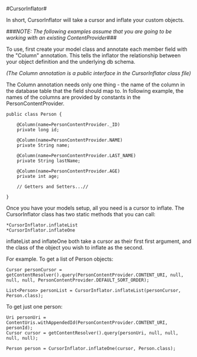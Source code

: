#CursorInflator#

In short, CursorInflator will take a cursor and inflate your custom objects.

###_NOTE: The following examples assume that you are going to be working with an existing ContentProvider_###

To use, first create your model class and annotate each member field with the "Column" annotation. This tells the inflator the relationship between your object definition and the underlying db schema. 

_(The Column annotation is a public interface in the CursorInflator class file)_

The Column annotation needs only one thing - the name of the column in the database table that the field should map to. In following example, the names of the columns are provided by constants in the PersonContentProvider.

	public class Person {
		
		@Column(name=PersonContentProvider._ID)
		private long id;
		
		@Column(name=PersonContentProvider.NAME)
		private String name;
		
		@Column(name=PersonContentProvider.LAST_NAME)
		private String lastName;
		
		@Column(name=PersonContentProvider.AGE)
		private int age;

		// Getters and Setters...//
		
	}

Once you have your models setup, all you need is a cursor to inflate. The CursorInflator class has two static methods that you can call:

	*CursorInflator.inflateList
	*CursorInflator.inflateOne
	
inflateList and inflateOne both take a cursor as their first first argument, and the class of the object you wish to inflate as the second. 

For example. To get a list of Person objects:

	Cursor personCursor = getContentResolver().query(PersonContentProvider.CONTENT_URI, null, null, null, PersonContentProvider.DEFAULT_SORT_ORDER);

	List<Person> personList = CursorInflator.inflateList(personCursor, Person.class);


To get just one person:

	Uri personUri = ContentUris.withAppendedId(PersonContentProvider.CONTENT_URI, personId);
	Cursor cursor = getContentResolver().query(personUri, null, null, null, null);

	Person person = CursorInflator.inflateOne(cursor, Person.class);


